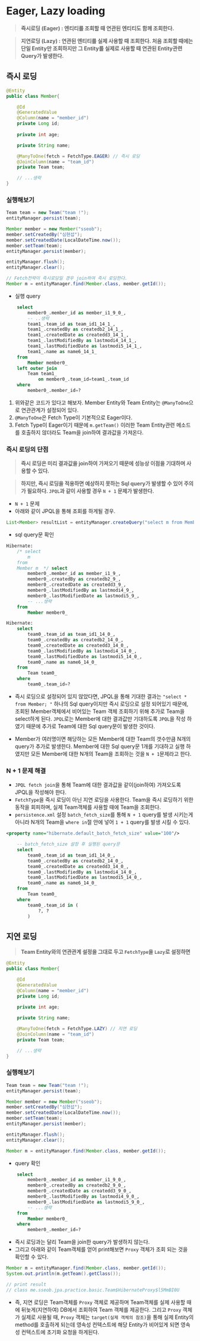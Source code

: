 # Eager, Lazy loading

> **즉시로딩 (Eager) : 엔티티를 조회할 때 연관된 엔티티도 함께 조회한다.**

> **지연로딩 (Lazy) : 연관된 엔티티를 실제 사용할 때 조회한다. 처음 조회할 때에는 단일 Entity만 조회하지만 그 Entity를 실제로 사용할 때 연관된 Entity관련 Query가 발생한다.**


## 즉시 로딩

```java
@Entity
public class Member{

	@Id
	@GeneratedValue
	@Column(name = "member_id")
	private Long id;
	
	private int age;

	private String name;

	@ManyToOne(fetch = FetchType.EAGER) // 즉시 로딩
	@JoinColumn(name = "team_id")
	private Team team;

    // ...생략
}
```

### 실행해보기
```java
Team team = new Team("team !");
entityManager.persist(team);

Member member = new Member("sseob");
member.setCreatedBy("심현섭");
member.setCreatedDate(LocalDateTime.now());
member.setTeam(team);
entityManager.persist(member);

entityManager.flush();
entityManager.clear();

// Fetch전략이 즉시로딩일 경우 join하여 즉시 로딩한다.
Member m = entityManager.find(Member.class, member.getId());
```

- 실행 query
```sql
    select
        member0_.member_id as member_i1_9_0_,
        -- ..생략
        team1_.team_id as team_id1_14_1_,
        team1_.createdBy as createdb2_14_1_,
        team1_.createdDate as createdd3_14_1_,
        team1_.lastModifiedBy as lastmodi4_14_1_,
        team1_.lastModifiedDate as lastmodi5_14_1_,
        team1_.name as name6_14_1_ 
    from
        Member member0_ 
    left outer join
        Team team1_ 
            on member0_.team_id=team1_.team_id 
    where
        member0_.member_id=?
```

1. 위와같은 코드가 있다고 해보자. Member Entity와 Team Entity는 `@ManyToOne`으로 연관관계가 설정되어 있다.
2. `@ManyToOne`은 Fetch Type이 기본적으로 Eager이다.
3. Fetch Type이 Eager이기 때문에 `m.getTeam()` 이러한 Team Entity관련 메소드를 호출하지 않더라도 Team을 join하여 결과값을 가져온다.

### 즉시 로딩의 단점

> **즉시 로딩은 미리 결과값을 join하여 가져오기 때문에 성능상 이점을 기대하며 사용할 수 있다.**

> **하지만, 즉시 로딩을 적용하면 예상하지 못하는 Sql query가 발생할 수 있어 주의가 필요하다. `JPQL`과 같이 사용할 경우 `N + 1` 문제가 발생한다.**

- `N + 1` 문제
- 아래와 같이 JPQL을 통해 조회를 하게될 경우.
```java
List<Member> resultList = entityManager.createQuery("select m from Member m ", Member.class).getResultList();
```

- sql query문 확인
```sql
Hibernate: 
    /* select
        m 
    from
    Member m  */ select
        member0_.member_id as member_i1_9_,
        member0_.createdBy as createdb2_9_,
        member0_.createdDate as createdd3_9_,
        member0_.lastModifiedBy as lastmodi4_9_,
        member0_.lastModifiedDate as lastmodi5_9_,
        -- ...생략
    from
        Member member0_

Hibernate: 
    select
        team0_.team_id as team_id1_14_0_,
        team0_.createdBy as createdb2_14_0_,
        team0_.createdDate as createdd3_14_0_,
        team0_.lastModifiedBy as lastmodi4_14_0_,
        team0_.lastModifiedDate as lastmodi5_14_0_,
        team0_.name as name6_14_0_ 
    from
        Team team0_ 
    where
        team0_.team_id=?
```

- 즉시 로딩으로 설정되어 있지 않았다면, JPQL을 통해 기대한 결과는 `"select * from Member; "` 하나의 Sql query이지만 즉시 로딩으로 설정 되어있기 때문에, 조회된 Member객체에서 비어있는 Team 객체 조회하기 위해 추가로 Team을 select하게 된다. `JPQL`로는 Member에 대한 결과값만 기대하도록 `JPQL`을 작성 하였기 때문에 추가로 Team에 대한 Sql query문이 발생한 것이다.

- Member가 여러명이면 해당하는 모든 Member에 대한 Team의 갯수만큼 N개의 query가 추가로 발생한다. Member에 대한 Sql query문 1개를 기대하고 실행 하였지만 모든 Member에 대한 N개의 Team을 조회하는 것을 `N + 1`문제라고 한다.

### N + 1 문제 해결
- `JPQL fetch join`을 통해 Team에 대한 결과값을 같이(join하여) 가져오도록 JPQL을 작성해야 한다.
- `FetchType`을 즉시 로딩이 아닌 지연 로딩을 사용한다. Team을 즉시 로딩하기 위한 동작을 회피하며, 실제 Team객체를 사용할 때에 Team을 조회한다.
- `persistence.xml` 설정 `batch_fetch_size`를 통해 `N + 1` query를 발생 시키는게 아니라 N개의 Team을 `where in`절 안에 넣어 `1 + 1` query를 발생 시킬 수 있다.
```xml
<property name="hibernate.default_batch_fetch_size" value="100"/>
```
```sql
    -- batch_fetch_size 설정 후 실행된 query문
    select
        team0_.team_id as team_id1_14_0_,
        team0_.createdBy as createdb2_14_0_,
        team0_.createdDate as createdd3_14_0_,
        team0_.lastModifiedBy as lastmodi4_14_0_,
        team0_.lastModifiedDate as lastmodi5_14_0_,
        team0_.name as name6_14_0_ 
    from
        Team team0_ 
    where
        team0_.team_id in (
            ?, ?
        )
```

## 지연 로딩

> **Team Entity와의 연관관계 설정을 그대로 두고 `FetchType`을 `Lazy`로 설정하면**

```java
@Entity
public class Member{

	@Id
	@GeneratedValue
	@Column(name = "member_id")
	private Long id;
	
	private int age;

	private String name;

	@ManyToOne(fetch = FetchType.LAZY) // 지연 로딩
	@JoinColumn(name = "team_id")
	private Team team;

    // ...생략
}
```

### 실행해보기
```java
Team team = new Team("team !");
entityManager.persist(team);

Member member = new Member("sseob");
member.setCreatedBy("심현섭");
member.setCreatedDate(LocalDateTime.now());
member.setTeam(team);
entityManager.persist(member);

entityManager.flush();
entityManager.clear();

Member m = entityManager.find(Member.class, member.getId());
```

- query 확인
```sql
    select
        member0_.member_id as member_i1_9_0_,
        member0_.createdBy as createdb2_9_0_,
        member0_.createdDate as createdd3_9_0_,
        member0_.lastModifiedBy as lastmodi4_9_0_,
        member0_.lastModifiedDate as lastmodi5_9_0_,
        -- ...생략
    from
        Member member0_ 
    where
        member0_.member_id=?
```

- 즉시 로딩과는 달리 Team을 join한 query가 발생하지 않는다. 
- 그리고 아래와 같이 Team객체를 얻어 print해보면 `Proxy` 객체가 조회 되는 것을 확인할 수 있다.

```java
Member m = entityManager.find(Member.class, member.getId());
System.out.println(m.getTeam().getClass());

// print result
// class me.sseob.jpa.practice.basic.Team$HibernateProxy$l5MmBI0U
```
- 즉, 지연 로딩은 Team객체를 `Proxy` 객체로 제공하며 Team객체를 실제 사용할 때에 뒤늦게(지연하여) DB에서 조회하여 Team 객체를 제공한다. 그리고 `Proxy` 객체가 실제로 사용될 때, `Proxy` 객체는 `target(실제 객체의 참조)`을 통해 실제 Entity의 method를 호출하게 되는데 영속성 컨텍스트에 해당 Entity가 비어있게 되면 영속성 컨텍스트에 초기화 요청을 하게된다.


